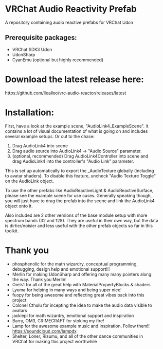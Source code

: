 # VRChat Audio Reactivity Prefab
A repository containing audio reactive prefabs for VRChat Udon

## Prerequisite packages:
- VRChat SDK3 Udon
- UdonSharp
- CyanEmu (optional but highly recommended)

# Download the latest release here:
https://github.com/llealloo/vrc-audio-reactor/releases/latest

# Installation:

First, have a look at the example scene, "AudioLink4_ExampleScene". It contains a lot of visual documentation of what is going on and includes several example setups. Or cut to the chase:

1) Drag AudioLink4 into scene
2) Drag audio source into AudioLink4 -> "Audio Source" parameter.
3) (optional, recommended) Drag AudioLink4Controller into scene and drag AudioLink4 into the controller's "Audio Link" parameter.

This is set up automatically to export the _AudioTexture globally (including to avatar shaders). To disable this feature, uncheck "Audio Texture Toggle" on the AudioLink object.

To use the other prefabs like AudioReactiveLight & AudioReactiveSurface, please see the example scene for use cases. Generally speaking though, you will just have to drag the prefab into the scene and link the AudioLink4 object onto it.

Also included are 2 other versions of the base module setup with more spectrum bands (32 and 128). They are useful in their own way, but the data is dirtier/noisier and less useful with the other prefab objects so far in this toolkit.


# Thank you
- phosphenolic for the math wizardry, conceptual programming, debugging, design help and emotional support!!!
- Merlin for making UdonSharp and offering many many pointers along the way. Thank you Merlin!
- Orels1 for all of the great help with MaterialPropertyBlocks & shaders
- Lyuma for helping in many ways and being super nice!
- fuopy for being awesome and reflecting great vibes back into this project
- Colonel Cthulu for incepting the idea to make the audio data visible to avatars
- jackiepi for math wizardry, emotional support and inspiration
- Barry, OM3, GRIMECRAFT for stoking my fire!
- Lamp for the awesome example music and inspiration. Follow them!! https://soundcloud.com/lampdx
- Shelter, Loner, Rizumu, and all of the other dance communities in VRChat for making this project worthwhile